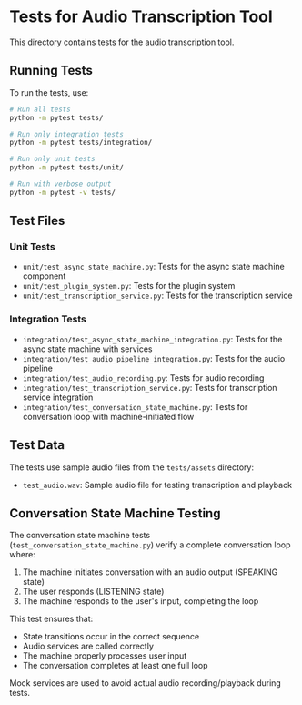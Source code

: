 # Tests for Audio Transcription Tool

This directory contains tests for the audio transcription tool.

## Running Tests

To run the tests, use:

```bash
# Run all tests
python -m pytest tests/

# Run only integration tests
python -m pytest tests/integration/

# Run only unit tests 
python -m pytest tests/unit/

# Run with verbose output
python -m pytest -v tests/
```

## Test Files

### Unit Tests
- `unit/test_async_state_machine.py`: Tests for the async state machine component
- `unit/test_plugin_system.py`: Tests for the plugin system
- `unit/test_transcription_service.py`: Tests for the transcription service

### Integration Tests
- `integration/test_async_state_machine_integration.py`: Tests for the async state machine with services
- `integration/test_audio_pipeline_integration.py`: Tests for the audio pipeline
- `integration/test_audio_recording.py`: Tests for audio recording
- `integration/test_transcription_service.py`: Tests for transcription service integration
- `integration/test_conversation_state_machine.py`: Tests for conversation loop with machine-initiated flow

## Test Data

The tests use sample audio files from the `tests/assets` directory:
- `test_audio.wav`: Sample audio file for testing transcription and playback

## Conversation State Machine Testing

The conversation state machine tests (`test_conversation_state_machine.py`) verify a complete conversation loop where:

1. The machine initiates conversation with an audio output (SPEAKING state)
2. The user responds (LISTENING state)
3. The machine responds to the user's input, completing the loop

This test ensures that:
- State transitions occur in the correct sequence
- Audio services are called correctly
- The machine properly processes user input
- The conversation completes at least one full loop

Mock services are used to avoid actual audio recording/playback during tests.